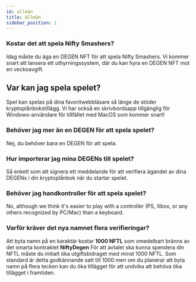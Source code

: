 ```yaml
---
id: allmän
title: Allmän
sidebar_position: 1
---
```


### **Kostar det att spela Nifty Smashers?**

Idag måste du äga en DEGEN NFT för att spela Nifty Smashers. Vi kommer snart att lansera ett uthyrningssystem, där du kan hyra en DEGEN NFT mot en veckoavgift.

## Var kan jag spela spelet?

Spel kan spelas på dina favoritwebbläsare så länge de stöder kryptoplånbokstillägg. Vi har också en skrivbordsapp tillgänglig för Windows-användare för tillfället med MacOS som kommer snart!

### **Behöver jag mer än en DEGEN för att spela spelet?**

Nej, du behöver bara en DEGEN för att spela.

### Hur importerar jag mina DEGENs till spelet?

Så enkelt som att signera ett meddelande för att verifiera ägandet av dina DEGENs i din kryptoplånbok när du startar spelet.

### **Behöver jag handkontroller för att spela spelet?**

No, although we think it's easier to play with a controller (PS, Xbox, or any others recognized by PC/Mac) than a keyboard.

### Varför kräver det nya namnet flera verifieringar?

Att byta namn på en karaktär kostar **1000 NFTL** som omedelbart bränns av det smarta kontraktet **NiftyDegen** För att avtalet ska kunna spendera din NFTL måste du initialt öka utgiftsbidraget med minst 1000 NFTL. Som standard är detta godkännande satt till 1000 men om du planerar att byta namn på flera tecken kan du öka tillägget för att undvika att behöva öka tillägget i framtiden.
